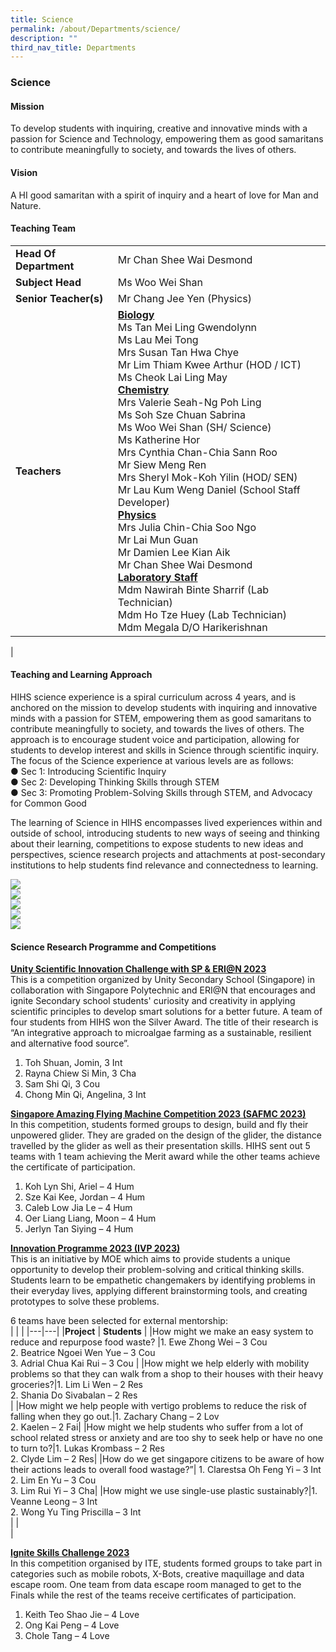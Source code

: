 ```yaml
---
title: Science
permalink: /about/Departments/science/
description: ""
third_nav_title: Departments
---
```

### **Science**

#### **Mission**<br>
To develop students with inquiring, creative and innovative minds with a passion for Science and Technology, empowering them as good samaritans to contribute meaningfully to society, and towards the lives of others.
#### **Vision**<br>
A HI good samaritan with a spirit of inquiry and a heart of love for Man and Nature.

#### **Teaching Team**

|  |  |
|---|---|
|**Head Of Department**| Mr Chan Shee Wai Desmond |
|**Subject Head**| Ms Woo Wei Shan|
|**Senior Teacher(s)**| Mr Chang Jee Yen (Physics)|
|**Teachers**| **<u>Biology</u>**<br>Ms Tan Mei Ling Gwendolynn<br>Ms Lau Mei Tong<br>Mrs Susan Tan Hwa Chye<br>Mr Lim Thiam Kwee Arthur (HOD / ICT)<br>Ms Cheok Lai Ling May<br>**<u>Chemistry</u>**<br>Mrs Valerie Seah-Ng Poh Ling<br>Ms Soh Sze Chuan Sabrina<br>Ms Woo Wei Shan (SH/ Science)<br>Ms Katherine Hor<br>Mrs Cynthia Chan-Chia Sann Roo<br>Mr Siew Meng Ren<br>Mrs Sheryl Mok-Koh Yilin (HOD/ SEN)<br>Mr Lau Kum Weng Daniel (School Staff Developer)<br>**<u>Physics</u>**<br>Mrs Julia Chin-Chia Soo Ngo<br>Mr Lai Mun Guan<br>Mr Damien Lee Kian Aik<br>Mr Chan Shee Wai Desmond<br>**<u>Laboratory Staff</u>**<br>Mdm Nawirah Binte Sharrif (Lab Technician)<br> Mdm Ho Tze Huey (Lab Technician) <br>Mdm Megala D/O Harikerishnan |  |  
|

#### **Teaching and Learning Approach**
HIHS science experience is a spiral curriculum across 4 years, and is anchored on the mission to develop students with inquiring and innovative minds with a passion for STEM, empowering them as good samaritans to contribute meaningfully to society, and towards the lives of others. The approach is to encourage student voice and participation, allowing for students to develop interest and skills in Science through scientific inquiry. The focus of the Science experience at various levels are as follows:<br>
●	Sec 1: Introducing Scientific Inquiry<br>
●	Sec 2: Developing Thinking Skills through STEM<br>
●	Sec 3: Promoting Problem-Solving Skills through STEM, and Advocacy for Common Good

The learning of Science in HIHS encompasses lived experiences within and outside of school, introducing students to new ways of seeing and thinking about their learning, competitions to expose students to new ideas and perspectives, science research projects and attachments at post-secondary institutions to help students find relevance and connectedness to learning.

![](/images/Science%20Department/Students%20Engaging%20in%20scientific%20inquiry.png)<br>
![](/images/Science%20Department/Students%20Make%20Their%20Thinking%20Visible.png)<br>
![](/images/Science%20Department/Sec%202%20Students%20Reseaching%20collaboratively%20on%20Solar%20energy.png)<br>
![](/images/Science%20Department/Devices%20raised%20to%20capture%20interesting%20points.png)<br>
![](/images/Science%20Department/Sec%201%20Students%20prototyping%20a%20water%20filtration.png)<br>


#### **Science Research Programme and Competitions**

**<u>Unity Scientific Innovation Challenge with SP &amp; ERI@N 2023</u>**<br>
This is a competition organized by Unity Secondary School (Singapore) in collaboration
with Singapore Polytechnic and ERI@N that encourages and ignite Secondary school
students' curiosity and creativity in applying scientific principles to develop smart
solutions for a better future. A team of four students from HIHS won the Silver Award.
The title of their research is “An integrative approach to microalgae farming as a
sustainable, resilient and alternative food source”.
1. Toh Shuan, Jomin, 3 Int<br>
2. Rayna Chiew Si Min, 3 Cha<br>
3. Sam Shi Qi, 3 Cou<br>
4. Chong Min Qi, Angelina, 3 Int<br>

**<u>Singapore Amazing Flying Machine Competition 2023 (SAFMC 2023)</u>**<br>
In this competition, students formed groups to design, build and fly their unpowered
glider. They are graded on the design of the glider, the distance travelled by the glider
as well as their presentation skills. HIHS sent out 5 teams with 1 team achieving the
Merit award while the other teams achieve the certificate of participation.
1. Koh Lyn Shi, Ariel – 4 Hum<br>
2. Sze Kai Kee, Jordan – 4 Hum<br>
3. Caleb Low Jia Le – 4 Hum<br>
4. Oer Liang Liang, Moon – 4 Hum<br>
5. Jerlyn Tan Siying – 4 Hum<br>

**<u>Innovation Programme 2023 (IVP 2023)</u>**<br>
This is an initiative by MOE which aims to provide students a unique opportunity to
develop their problem-solving and critical thinking skills. Students learn to be empathetic
changemakers by identifying problems in their everyday lives, applying different
brainstorming tools, and creating prototypes to solve these problems.<br>

6 teams have been selected for external mentorship:<br>
|  |  |
|---|---|
|**Project** | **Students** | 
|How might we make an easy system to reduce and repurpose food waste? |1. Ewe Zhong Wei – 3 Cou <br>2. Beatrice Ngoei Wen Yue – 3 Cou <br>3. Adrial Chua Kai Rui – 3 Cou |
|How might we help elderly with mobility problems so that they can walk from a shop to their houses with their heavy groceries?|1. Lim Li Wen – 2 Res<br> 2. Shania Do Sivabalan – 2 Res <br>|
|How might we help people with vertigo problems to reduce the risk of falling when they go out.|1. Zachary Chang – 2 Lov <br> 2. Kaelen – 2 Fai|
|How might we help students who suffer from a lot of school related stress or anxiety and are too shy to seek help or have no one to turn to?|1. Lukas Krombass – 2 Res <br> 2. Clyde Lim – 2 Res|
|How do we get singapore citizens to be aware of how their actions leads to overall food wastage?”| 1. Clarestsa Oh Feng Yi – 3 Int<br> 2. Lim En Yu – 3 Cou<br>3. Lim Rui Yi – 3 Cha|
|How might we use single-use plastic sustainably?|1. Veanne Leong – 3 Int<br> 2. Wong Yu Ting Priscilla – 3 Int<br>|  |  
|

**<u>Ignite Skills Challenge 2023</u>**<br>
In this competition organised by ITE, students formed groups to take part in categories such as mobile robots, X-Bots, creative maquillage and data escape room. One team from data escape room managed to get to the Finals while the rest of the teams receive certificates of participation.<br>
1. Keith Teo Shao Jie – 4 Love <br> 
2. Ong Kai Peng – 4 Love<br>
3. Chole Tang – 4 Love<br>